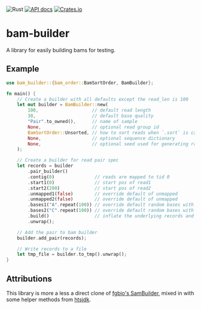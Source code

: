 ![Rust](https://github.com/sstadick/bam-builder/workflows/Rust/badge.svg)
[![API docs](https://img.shields.io/badge/API-documentation-blue.svg)](https://docs.rs/bam-builder)
[![Crates.io](https://img.shields.io/crates/v/bam-builder.svg)](https://crates.io/crates/bam-builder)

# bam-builder

A library for easily building bams for testing.

## Example

```rust
use bam_builder::{bam_order::BamSortOrder, BamBuilder};

fn main() {
    // Create a builder with all defaults except the read_len is 100
    let mut builder = BamBuilder::new(
        100,                    // default read length
        30,                     // default base quality
        "Pair".to_owned(),      // name of sample
        None,                   // optional read group id
        BamSortOrder::Unsorted, // how to sort reads when `.sort` is called
        None,                   // optional sequence dictionary
        None,                   // optional seed used for generating random bases
    );

    // Create a builder for read pair spec
    let records = builder
        .pair_builder()
        .contig(0)               // reads are mapped to tid 0
        .start1(0)               // start pos of read1
        .start2(200)             // start pos of read2
        .unmapped1(false)        // override default of unmapped
        .unmapped2(false)        // override default of unmapped
        .bases1("A".repeat(100)) // override default random bases with "A"s
        .bases2("C".repeat(100)) // override default random bases with "C"s
        .build()                 // inflate the underlying records and set mate info
        .unwrap();

    // Add the pair to bam builder
    builder.add_pair(records);

    // Write records to a file
    let tmp_file = builder.to_tmp().unwrap();
}
```

## Attributions

This library is more a less a direct clone of [fgbio's SamBuilder](https://github.com/fulcrumgenomics/fgbio/blob/master/src/main/scala/com/fulcrumgenomics/testing/SamBuilder.scala), mixed in with some helper methods from [htsjdk](https://github.com/samtools/htsjdk).
